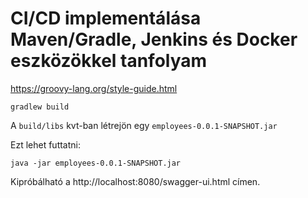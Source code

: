 # CI/CD implementálása Maven/Gradle, Jenkins és Docker eszközökkel tanfolyam

https://groovy-lang.org/style-guide.html

```shell
gradlew build
```

A `build/libs` kvt-ban létrejön egy `employees-0.0.1-SNAPSHOT.jar`

Ezt lehet futtatni:

```shell
java -jar employees-0.0.1-SNAPSHOT.jar
```

Kipróbálható a http://localhost:8080/swagger-ui.html címen.
